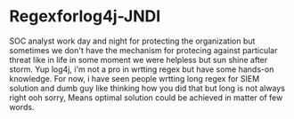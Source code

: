 # Regexforlog4j-JNDI
SOC analyst work day and night for protecting the organization but sometimes we don't have the mechanism for protecing against particular threat like in life in some moment we were helpless but sun shine after storm. Yup log4j, i'm not a pro in wrtting regex but have some hands-on knowledge. For now, i have seen people wrtting long regex for SIEM solution and dumb guy like thinking how you did that but long is not always right ooh sorry, Means optimal solution could be achieved in matter of few words.  
